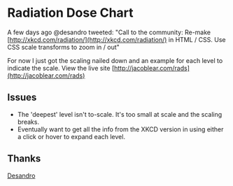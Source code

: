 Radiation Dose Chart
====================

A few days ago @desandro tweeted: "Call to the community: Re-make [http://xkcd.com/radiation/](http://xkcd.com/radiation/) in HTML / CSS. Use CSS scale transforms to zoom in / out"


For now I just got the scaling nailed down and an example for each level to indicate the scale.
View the live site  [http://jacoblear.com/rads](http://jacoblear.com/rads)

Issues
------
* The 'deepest' level isn't to-scale. It's too small at scale and the scaling breaks.  
* Eventually want to get all the info from the XKCD version in using either a click or hover to expand each level.

Thanks
------
[Desandro](http://desandro.com)